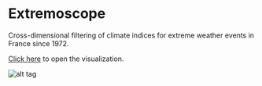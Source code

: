 # Extremoscope

Cross-dimensional filtering of climate indices for extreme weather events in France since 1972.

[Click here](http://lsce-datavisgroup.github.io/Extremoscope/) to open the visualization.

![alt tag](https://cloud.githubusercontent.com/assets/1254764/17143476/aa99fa96-5353-11e6-8387-1829073e53b9.png)
